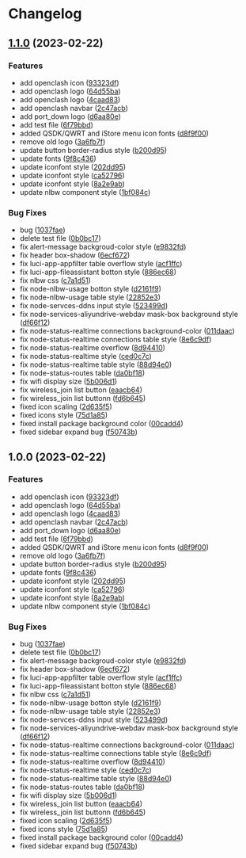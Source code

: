 # Changelog

## [1.1.0](https://github.com/gngpp/luci-theme-design/compare/v1.0.0...v1.1.0) (2023-02-22)


### Features

* add openclash icon ([93323df](https://github.com/gngpp/luci-theme-design/commit/93323dfb77f507b8abafc4d3de49f50e7991f1cc))
* add openclash logo ([64d55ba](https://github.com/gngpp/luci-theme-design/commit/64d55bab05377b110f79748984286bc78845dc1d))
* add openclash logo ([4caad83](https://github.com/gngpp/luci-theme-design/commit/4caad8384c1ca17528eae591db17f699c5765886))
* add openclash navbar ([2c47acb](https://github.com/gngpp/luci-theme-design/commit/2c47acb98a67f6b1e9366d6cdbe416fb555fa4f4))
* add port_down logo ([d6aa80e](https://github.com/gngpp/luci-theme-design/commit/d6aa80ea1b45d5973ebdaf9d625986ab0c5b306a))
* add test file ([6f79bbd](https://github.com/gngpp/luci-theme-design/commit/6f79bbd3d297779b9ff5c78db55e9d529dda3b0a))
* added QSDK/QWRT and iStore menu icon fonts ([d8f9f00](https://github.com/gngpp/luci-theme-design/commit/d8f9f0075f0c92b29d46a03ec8d9d985d8877438))
* remove old logo ([3a6fb7f](https://github.com/gngpp/luci-theme-design/commit/3a6fb7fdbb1efbf60d3968c5c0019fc37090f802))
* update button border-radius style ([b200d95](https://github.com/gngpp/luci-theme-design/commit/b200d95a151654a6f806668136cb2e684303185e))
* update fonts ([9f8c436](https://github.com/gngpp/luci-theme-design/commit/9f8c4363b99a233d7820c095dbe8d00abfec0bb4))
* update iconfont style ([202dd95](https://github.com/gngpp/luci-theme-design/commit/202dd95eaf132a75b9474044697280b02020dc32))
* update iconfont style ([ca52796](https://github.com/gngpp/luci-theme-design/commit/ca527960c5f58b5b1dbc88595fe6ae378ac28a8f))
* update iconfont style ([8a2e9ab](https://github.com/gngpp/luci-theme-design/commit/8a2e9ab4ec0520e714208f3069106c46a2548e57))
* update nlbw component style ([1bf084c](https://github.com/gngpp/luci-theme-design/commit/1bf084c84576ad761fbf8ddb2737dc1d4bf9c33e))


### Bug Fixes

* bug ([1037fae](https://github.com/gngpp/luci-theme-design/commit/1037fae305d2a5e65d9be892522d8bff683b12bd))
* delete test file ([0b0bc17](https://github.com/gngpp/luci-theme-design/commit/0b0bc1790a18674bf45be2d007e1ad44c0446802))
* fix alert-message backgroud-color style ([e9832fd](https://github.com/gngpp/luci-theme-design/commit/e9832fdd5b63ce099f9c0f5ad8feba26494ceb7f))
* fix header box-shadow ([6ecf672](https://github.com/gngpp/luci-theme-design/commit/6ecf6722976632e855411742deff318f9e8eca7b))
* fix luci-app-appfilter table overflow style ([acf1ffc](https://github.com/gngpp/luci-theme-design/commit/acf1ffc9f4c36a559d3f82a1e3c10b7e8e4028f1))
* fix luci-app-fileassistant botton style ([886ec68](https://github.com/gngpp/luci-theme-design/commit/886ec68fbfb47c8236628f97f422c9dda45d379e))
* fix nlbw css ([c7a1d51](https://github.com/gngpp/luci-theme-design/commit/c7a1d51835291a174d361d93cc1b26852e4babaa))
* fix node-nlbw-usage botton style ([d2161f9](https://github.com/gngpp/luci-theme-design/commit/d2161f970aa214d6a2caed17dd259b5a1834b85d))
* fix node-nlbw-usage table style ([22852e3](https://github.com/gngpp/luci-theme-design/commit/22852e36e039e06f51cdeb4efbd3fa2b77bbcc00))
* fix node-servces-ddns input style ([523499d](https://github.com/gngpp/luci-theme-design/commit/523499dcfc34ff35fcbf61ee8a4cd1efd20ffd25))
* fix node-services-aliyundrive-webdav mask-box background style ([df66f12](https://github.com/gngpp/luci-theme-design/commit/df66f12d79058c84b120dbca3d6a73870990b2fd))
* fix node-status-realtime connections background-color ([011daac](https://github.com/gngpp/luci-theme-design/commit/011daacdb1618ce37912cd3f1c53c56738aec212))
* fix node-status-realtime connections table style ([8e6c9df](https://github.com/gngpp/luci-theme-design/commit/8e6c9df96f20482ddb14de8e314af519bf1ba78f))
* fix node-status-realtime overflow ([8d94410](https://github.com/gngpp/luci-theme-design/commit/8d94410ae016c10a4f04d7d32a899d23e9f0a184))
* fix node-status-realtime style ([ced0c7c](https://github.com/gngpp/luci-theme-design/commit/ced0c7caf420fe99cf60085969e45c9693692be0))
* fix node-status-realtime table style ([88d94e0](https://github.com/gngpp/luci-theme-design/commit/88d94e0556a91258d99ec24e795beb1c776019ff))
* fix node-status-routes table ([da0bf18](https://github.com/gngpp/luci-theme-design/commit/da0bf1847afd1a32e30433c0223beb1e6861b64b))
* fix wifi display size ([5b006d1](https://github.com/gngpp/luci-theme-design/commit/5b006d19b9b9201e0989687ac7e5c628672884ee))
* fix wireless_join list button ([eaacb64](https://github.com/gngpp/luci-theme-design/commit/eaacb6442413769933eed6c464a9da5ece9ce1c9))
* fix wireless_join list buttonn ([fd6b645](https://github.com/gngpp/luci-theme-design/commit/fd6b6456bfcbbf6814f669ded61c7dbb38929bce))
* fixed icon scaling ([2d635f5](https://github.com/gngpp/luci-theme-design/commit/2d635f524ed80d4e7c7d1e7cc51be4c8b87ddb76))
* fixed icons style ([75d1a85](https://github.com/gngpp/luci-theme-design/commit/75d1a859b7ad7f6b7902ca7e98e4d20099881256))
* fixed install package background color ([00cadd4](https://github.com/gngpp/luci-theme-design/commit/00cadd4b2f86b8edb6ebb47c3a10824919c959f1))
* fixed sidebar expand bug ([f50743b](https://github.com/gngpp/luci-theme-design/commit/f50743b7bfa3a3b93bf91b1ab68872f5f9e18512))

## 1.0.0 (2023-02-22)


### Features

* add openclash icon ([93323df](https://github.com/gngpp/luci-theme-design/commit/93323dfb77f507b8abafc4d3de49f50e7991f1cc))
* add openclash logo ([64d55ba](https://github.com/gngpp/luci-theme-design/commit/64d55bab05377b110f79748984286bc78845dc1d))
* add openclash logo ([4caad83](https://github.com/gngpp/luci-theme-design/commit/4caad8384c1ca17528eae591db17f699c5765886))
* add openclash navbar ([2c47acb](https://github.com/gngpp/luci-theme-design/commit/2c47acb98a67f6b1e9366d6cdbe416fb555fa4f4))
* add port_down logo ([d6aa80e](https://github.com/gngpp/luci-theme-design/commit/d6aa80ea1b45d5973ebdaf9d625986ab0c5b306a))
* add test file ([6f79bbd](https://github.com/gngpp/luci-theme-design/commit/6f79bbd3d297779b9ff5c78db55e9d529dda3b0a))
* added QSDK/QWRT and iStore menu icon fonts ([d8f9f00](https://github.com/gngpp/luci-theme-design/commit/d8f9f0075f0c92b29d46a03ec8d9d985d8877438))
* remove old logo ([3a6fb7f](https://github.com/gngpp/luci-theme-design/commit/3a6fb7fdbb1efbf60d3968c5c0019fc37090f802))
* update button border-radius style ([b200d95](https://github.com/gngpp/luci-theme-design/commit/b200d95a151654a6f806668136cb2e684303185e))
* update fonts ([9f8c436](https://github.com/gngpp/luci-theme-design/commit/9f8c4363b99a233d7820c095dbe8d00abfec0bb4))
* update iconfont style ([202dd95](https://github.com/gngpp/luci-theme-design/commit/202dd95eaf132a75b9474044697280b02020dc32))
* update iconfont style ([ca52796](https://github.com/gngpp/luci-theme-design/commit/ca527960c5f58b5b1dbc88595fe6ae378ac28a8f))
* update iconfont style ([8a2e9ab](https://github.com/gngpp/luci-theme-design/commit/8a2e9ab4ec0520e714208f3069106c46a2548e57))
* update nlbw component style ([1bf084c](https://github.com/gngpp/luci-theme-design/commit/1bf084c84576ad761fbf8ddb2737dc1d4bf9c33e))


### Bug Fixes

* bug ([1037fae](https://github.com/gngpp/luci-theme-design/commit/1037fae305d2a5e65d9be892522d8bff683b12bd))
* delete test file ([0b0bc17](https://github.com/gngpp/luci-theme-design/commit/0b0bc1790a18674bf45be2d007e1ad44c0446802))
* fix alert-message backgroud-color style ([e9832fd](https://github.com/gngpp/luci-theme-design/commit/e9832fdd5b63ce099f9c0f5ad8feba26494ceb7f))
* fix header box-shadow ([6ecf672](https://github.com/gngpp/luci-theme-design/commit/6ecf6722976632e855411742deff318f9e8eca7b))
* fix luci-app-appfilter table overflow style ([acf1ffc](https://github.com/gngpp/luci-theme-design/commit/acf1ffc9f4c36a559d3f82a1e3c10b7e8e4028f1))
* fix luci-app-fileassistant botton style ([886ec68](https://github.com/gngpp/luci-theme-design/commit/886ec68fbfb47c8236628f97f422c9dda45d379e))
* fix nlbw css ([c7a1d51](https://github.com/gngpp/luci-theme-design/commit/c7a1d51835291a174d361d93cc1b26852e4babaa))
* fix node-nlbw-usage botton style ([d2161f9](https://github.com/gngpp/luci-theme-design/commit/d2161f970aa214d6a2caed17dd259b5a1834b85d))
* fix node-nlbw-usage table style ([22852e3](https://github.com/gngpp/luci-theme-design/commit/22852e36e039e06f51cdeb4efbd3fa2b77bbcc00))
* fix node-servces-ddns input style ([523499d](https://github.com/gngpp/luci-theme-design/commit/523499dcfc34ff35fcbf61ee8a4cd1efd20ffd25))
* fix node-services-aliyundrive-webdav mask-box background style ([df66f12](https://github.com/gngpp/luci-theme-design/commit/df66f12d79058c84b120dbca3d6a73870990b2fd))
* fix node-status-realtime connections background-color ([011daac](https://github.com/gngpp/luci-theme-design/commit/011daacdb1618ce37912cd3f1c53c56738aec212))
* fix node-status-realtime connections table style ([8e6c9df](https://github.com/gngpp/luci-theme-design/commit/8e6c9df96f20482ddb14de8e314af519bf1ba78f))
* fix node-status-realtime overflow ([8d94410](https://github.com/gngpp/luci-theme-design/commit/8d94410ae016c10a4f04d7d32a899d23e9f0a184))
* fix node-status-realtime style ([ced0c7c](https://github.com/gngpp/luci-theme-design/commit/ced0c7caf420fe99cf60085969e45c9693692be0))
* fix node-status-realtime table style ([88d94e0](https://github.com/gngpp/luci-theme-design/commit/88d94e0556a91258d99ec24e795beb1c776019ff))
* fix node-status-routes table ([da0bf18](https://github.com/gngpp/luci-theme-design/commit/da0bf1847afd1a32e30433c0223beb1e6861b64b))
* fix wifi display size ([5b006d1](https://github.com/gngpp/luci-theme-design/commit/5b006d19b9b9201e0989687ac7e5c628672884ee))
* fix wireless_join list button ([eaacb64](https://github.com/gngpp/luci-theme-design/commit/eaacb6442413769933eed6c464a9da5ece9ce1c9))
* fix wireless_join list buttonn ([fd6b645](https://github.com/gngpp/luci-theme-design/commit/fd6b6456bfcbbf6814f669ded61c7dbb38929bce))
* fixed icon scaling ([2d635f5](https://github.com/gngpp/luci-theme-design/commit/2d635f524ed80d4e7c7d1e7cc51be4c8b87ddb76))
* fixed icons style ([75d1a85](https://github.com/gngpp/luci-theme-design/commit/75d1a859b7ad7f6b7902ca7e98e4d20099881256))
* fixed install package background color ([00cadd4](https://github.com/gngpp/luci-theme-design/commit/00cadd4b2f86b8edb6ebb47c3a10824919c959f1))
* fixed sidebar expand bug ([f50743b](https://github.com/gngpp/luci-theme-design/commit/f50743b7bfa3a3b93bf91b1ab68872f5f9e18512))
